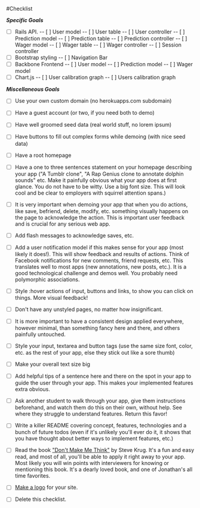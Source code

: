 #Checklist

***Specific Goals***
- [ ] Rails API.
-- [ ] User model
-- [ ] User table
-- [ ] User controller
-- [ ] Prediction model
-- [ ] Prediction table
-- [ ] Prediction controller
-- [ ] Wager model
-- [ ] Wager table
-- [ ] Wager controller
-- [ ] Session controller
- [ ] Bootstrap styling
-- [ ] Navigation Bar
- [ ] Backbone Frontend
-- [ ] User model
-- [ ] Prediction model
-- [ ] Wager model
- [ ] Chart.js
-- [ ] User calibration graph
-- [ ] Users calibration graph

***Miscellaneous Goals***
- [ ] Use your own custom domain (no herokuapps.com subdomain)
- [ ] Have a guest account (or two, if you need both to demo)
- [ ] Have well groomed seed data (real world stuff, no lorem ipsum)
- [ ] Have buttons to fill out complex forms while demoing (with nice seed data)
- [ ] Have a root homepage
- [ ] Have a one to three sentences statement on your homepage describing
your app ("A Tumblr clone", "A Rap Genius clone to annotate dolphin
sounds" etc. Make it painfully obvious what your app does at first
glance. You do not have to be witty. Use a big font size. This will
look cool and be clear to employers with squirrel attention spans.)
- [ ] It is very important when demoing your app that when you do actions,
like save, befriend, delete, modify, etc. something visually happens
on the page to acknowledge the action. This is important user feedback
and is crucial for any serious web app.
- [ ] Add flash messages to acknowledge saves, etc.
- [ ] Add a user notification model if this makes sense for your app (most
  likely it does!). This will show feedback and results of actions.
  Think of Facebook notifications for new comments, friend requests,
  etc. This translates well to most apps (new annotations, new posts,
    etc.). It is a good technological challenge and demos well. You
    probably need polymorphic associations.
- [ ] Style :hover actions of input, buttons and links, to show you can
    click on things. More visual feedback!
- [ ] Don't have any unstyled pages, no matter how insignificant.
- [ ] It is more important to have a consistent design applied everywhere,
    however minimal, than something fancy here and there, and others
    painfully untouched.
- [ ] Style your input, textarea and button tags (use the same size font,
      color, etc. as the rest of your app, else they stick out like a sore
      thumb)
- [ ] Make your overall text size big
- [ ] Add helpful tips of a sentence here and there on the spot in your
      app to guide the user through your app. This makes your implemented
      features extra obvious.
- [ ] Ask another student to walk through your app, give them instructions
      beforehand, and watch them do this on their own, without help. See
      where they struggle to understand features. Return this favor!
- [ ] Write a killer README covering concept, features, technologies and a
      bunch of future todos (even if it's unlikely you'll ever do it, it
      shows that you have thought about better ways to implement features,
      etc.)
- [ ] Read the book ["Don't Make
      Me Think"](http://www.amazon.com/Dont-Make-Think-Revisited-Usability/dp/0321965515/ref=sr_1_1) by Steve Krug. It's a fun and easy read, and most of all,
      you'll be able to apply it right away to your app. Most likely you will win
      points with interviewers for knowing or mentioning this book. It's a dearly
      loved book, and one of Jonathan's all time favorites.

- [ ] [Make a logo](http://www.squarespace.com/logo) for your site.

- [ ] Delete this checklist.

